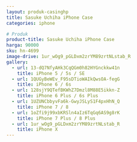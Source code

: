 ```yaml
---
layout: produk-casinghp
title: Sasuke Uchiha iPhone Case
categories: iphone

# Produk
product-title: Sasuke Uchiha iPhone Case
harga: 90000
sku: hn-4699
image-drive: 1ur_wOg9_pGLDxm2zrYM89zrtNLstab_R
gallery:
  - url: 13-dQ7NfyAHk3CqQGm0h82HYGnckkw41n
    title: iPhone 5 / 5s / SE
  - url: 1QUGyBeWEv_F95sDTioWAIkQwsOA-fegG
    title: iPhone 6 / 6s
  - url: 128sjY9QTefBKWhZ7Dmzl8M88E5ikkn-Z
    title: iPhone 6 Plus / 6s Plus
  - url: 1UZUNCbbyvFa6k-GwyJSLyS1F4pxHhN_Q
    title: iPhone 7 / 8
  - url: 1oZfi9j99xbKRSln4aIz6TqGq6AS9g8rK
    title: iPhone 7 Plus / 8 Plus
  - url: 1ur_wOg9_pGLDxm2zrYM89zrtNLstab_R
    title: iPhone X
---
```


